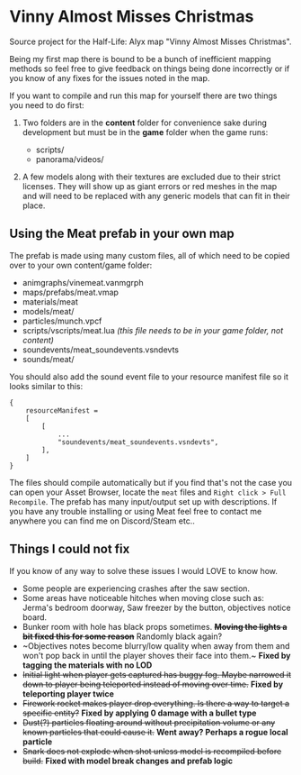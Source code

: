 # Vinny Almost Misses Christmas
Source project for the Half-Life: Alyx map "Vinny Almost Misses Christmas".

Being my first map there is bound to be a bunch of inefficient mapping methods so feel free to give feedback on things being done incorrectly or if you know of any fixes for the issues noted in the map.

If you want to compile and run this map for yourself there are two things you need to do first:

1. Two folders are in the **content** folder for convenience sake during development but must be in the **game** folder when the game runs:
	* scripts/
	* panorama/videos/

2. A few models along with their textures are excluded due to their strict licenses. They will show up as giant errors or red meshes in the map and will need to be replaced with any generic models that can fit in their place.

## Using the Meat prefab in your own map

The prefab is made using many custom files, all of which need to be copied over to your own content/game folder:
* animgraphs/vinemeat.vanmgrph
* maps/prefabs/meat.vmap
* materials/meat
* models/meat/
* particles/munch.vpcf
* scripts/vscripts/meat.lua *(this file needs to be in your game folder, not content)*
* soundevents/meat_soundevents.vsndevts
* sounds/meat/

You should also add the sound event file to your resource manifest file so it looks similar to this:
```
{
	resourceManifest = 
	[
		[ 
			...
			"soundevents/meat_soundevents.vsndevts",
		],
	]
}
```

The files should compile automatically but if you find that's not the case you can open your Asset Browser, locate the `meat` files and `Right click > Full Recompile`.
The prefab has many input/output set up with descriptions. If you have any trouble installing or using Meat feel free to contact me anywhere you can find me on Discord/Steam etc..

## Things I could not fix

If you know of any way to solve these issues I would LOVE to know how.

* Some people are experiencing crashes after the saw section.
* Some areas have noticeable hitches when moving close such as: Jerma's bedroom doorway, Saw freezer by the button, objectives notice board.
* Bunker room with hole has black props sometimes. ~~**Moving the lights a bit fixed this for some reason**~~ Randomly black again?
* ~Objectives notes become blurry/low quality when away from them and won't pop back in until the player shoves their face into them.~ **Fixed by tagging the materials with no LOD**
* ~~Initial light when player gets captured has buggy fog. Maybe narrowed it down to player being teleported instead of moving over time.~~ **Fixed by teleporting player twice**
* ~~Firework rocket makes player drop everything. Is there a way to target a specific entity?~~ **Fixed by applying 0 damage with a bullet type**
* ~~Dust(?) particles floating around without precipitation volume or any known particles that could cause it.~~ **Went away? Perhaps a rogue local particle**
* ~~Snark does not explode when shot unless model is recompiled before build.~~ **Fixed with model break changes and prefab logic**
